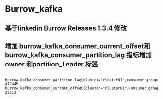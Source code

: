 <!--
 * @Author: Changwei5
 * @version: 
 * @Description: 
 * @Date: 2020-09-10 18:27:10
 * @LastEditTime: 2020-09-10 18:44:08
-->
# Burrow_kafka
## 基于linkedin  Burrow  Releases 1.3.4  修改
## 增加 burrow_kafka_consumer_current_offset和burrow_kafka_consumer_partition_lag 指标增加owner 和partition_Leader 标签

```

burrow_kafka_consumer_partition_lag{cluster="cluster01",consumer_group="group01",owner="1.1.1.1",partition="2",partition_Leader="2.2.2.2:9092",topic="topic01"} 412445
burrow_kafka_consumer_current_offset{cluster="cluster01",consumer_group="group01",owner="1.1.1.1",partition="2",partition_Leader="2.2.2.2:9092",topic="topic01"} 22513
```